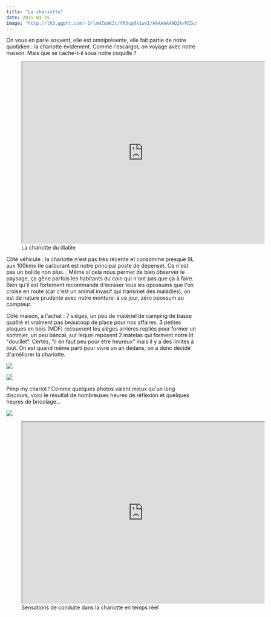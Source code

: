 ```yaml
---
title: "La chariotte"
date: 2015-03-15
image: "http://lh3.ggpht.com/-2rlmHZunK3c/VR5cp0x1wvI/AAAAAAAAD2k/MIGcyRimeMM/s1280/upload_-1.jpg"
---
```


On vous en parle souvent, elle est omniprésente, elle fait partie de notre quotidien : la chariotte évidement. Comme l'escargot, on voyage avec notre maison. Mais que se cache-t-il sous notre coquille ?

<figure>
<iframe src="https://www.youtube.com/embed/beY-ndphzUo" width="640" height="480"></iframe>
<figcaption>
La chariotte du diable
</figcaption>
</figure>

Côté véhicule : la chariotte n'est pas très récente et consomme presque 9L aux 100kms (le carburant est notre principal poste de dépense). Ce n'est pas un bolide non plus... Même si cela nous permet de bien observer le paysage, ça gêne parfois les habitants du coin qui n'ont pas que ça à faire. Bien qu'il est fortement recommandé d'écraser tous les opossums que l'on croise en route (car c'est un animal invasif qui transmet des maladies), on est de nature prudente avec notre monture: à ce jour, zéro opossum au compteur.

Côté maison, à l'achat : 7 sièges, un peu de matériel de camping de basse qualité et vraiment pas beaucoup de place pour nos affaires. 3 petites plaques en bois (MDF) recouvrent les sièges arrières repliés pour former un sommier, un peu bancal, sur lequel reposent 2 matelas qui forment notre lit "douillet". Certes, "il en faut peu pour être heureux" mais il y a des limites à tout. On est quand même parti pour vivre un an dedans, on a donc décidé d'améliorer la chariotte. 

![](http://lh6.ggpht.com/-EGXgHAlUtUg/VR5aqanWTyI/AAAAAAAAD2c/EfGz4BmfNWw/s1280/upload_-1.jpg "")

![](http://lh5.ggpht.com/-hge3oBJKtZY/VR5atbh1TwI/AAAAAAAAD2c/DoGse9--Lxg/s1280/upload_-1.jpg "")

Pimp my chariot ! Comme quelques photos valent mieux qu'un long discours, voici le résultat de nombreuses heures de réflexion et quelques heures de bricolage...

![](http://lh3.ggpht.com/-p5PNuZX6JDw/VR5awXjXOAI/AAAAAAAAD2c/XcVBzSla7_Q/s1280/upload_-1.jpg "")

<figure>
<iframe src="https://docs.google.com/file/d/0BzIZ3dfuz-CEU0RhbURYYWtvMU0/preview" width="640" height="480"></iframe>
<figcaption>
Sensations de conduite dans la chariotte en temps réel
</figcaption>
</figure>


